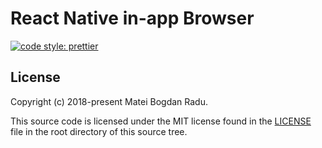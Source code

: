 # React Native in-app Browser

[![code style: prettier][prettier_shield]][prettier]

## License

Copyright (c) 2018-present Matei Bogdan Radu.

This source code is licensed under the MIT license found in the
[LICENSE][license] file in the root directory of this source tree.

<!-- Sources -->

[license]: https://github.com/matt-block/react-native-in-app-browser/blob/master/LICENSE
[prettier_shield]: https://img.shields.io/badge/code_style-prettier-ff69b4.svg
[prettier]: https://github.com/prettier/prettier

